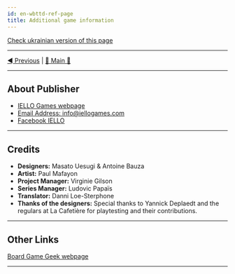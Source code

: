 ```yaml
---
id: en-wbttd-ref-page
title: Additional game information
---
```


[Check ukrainian version of this page](../ua/ReferencesPage.md)

***

[◄ Previous](DescriptionOfSpecialMonsters.md) | [🚪 Main 🚪](IndexPage.md)

***

## About Publisher

* [IELLO Games webpage](http://www.iellogames.com/)
* [Email Address: info@iellogames.com](mailto:info@iellogames.com)
* [Facebook IELLO](https://www.facebook.com/IelloFrance/)

***

## Credits

* **Designers:** Masato Uesugi & Antoine Bauza
* **Artist:** Paul Mafayon
* **Project Manager:** Virginie Gilson
* **Series Manager:** Ludovic Papaïs
* **Translator:** Danni Loe-Sterphone
* **Thanks of the designers:** Special thanks to Yannick Deplaedt and the regulars at La Cafetière for playtesting and their contributions.

***

## Other Links

[Board Game Geek webpage](https://boardgamegeek.com/boardgame/195043/welcome-back-dungeon)

***
